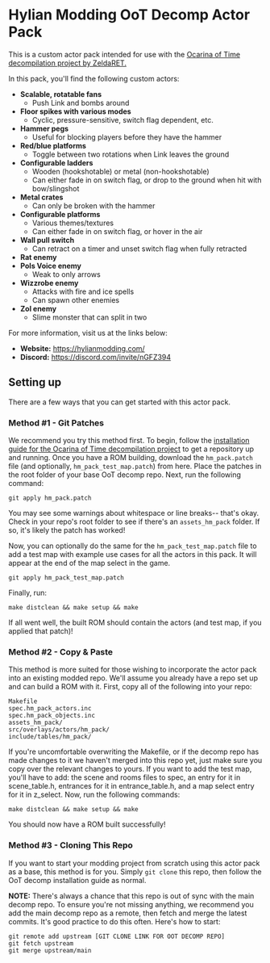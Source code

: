 # Hylian Modding OoT Decomp Actor Pack

This is a custom actor pack intended for use with the [Ocarina of Time decompilation project by ZeldaRET.](https://github.com/zeldaret/oot)

In this pack, you'll find the following custom actors:
* **Scalable, rotatable fans**
  * Push Link and bombs around 
* **Floor spikes with various modes** 
  * Cyclic, pressure-sensitive, switch flag dependent, etc.
* **Hammer pegs**
  * Useful for blocking players before they have the hammer
* **Red/blue platforms**
  * Toggle between two rotations when Link leaves the ground
* **Configurable ladders**
  * Wooden (hookshotable) or metal (non-hookshotable)
  * Can either fade in on switch flag, or drop to the ground when hit with bow/slingshot
* **Metal crates**
  * Can only be broken with the hammer 
* **Configurable platforms**
  * Various themes/textures
  * Can either fade in on switch flag, or hover in the air
* **Wall pull switch**
  * Can retract on a timer and unset switch flag when fully retracted 
* **Rat enemy**
* **Pols Voice enemy**
  * Weak to only arrows 
* **Wizzrobe enemy**
  * Attacks with fire and ice spells
  * Can spawn other enemies 
* **Zol enemy**
  * Slime monster that can split in two 

For more information, visit us at the links below:

* **Website:** <https://hylianmodding.com/>
* **Discord:** <https://discord.com/invite/nGFZ394>

## Setting up

There are a few ways that you can get started with this actor pack.

### Method #1 - Git Patches
We recommend you try this method first. To begin, follow the [installation guide for the Ocarina of Time decompilation project](https://github.com/zeldaret/oot#installation) to get a repository up and running. Once you have a ROM building, download the `hm_pack.patch` file (and optionally, `hm_pack_test_map.patch`) from here. Place the patches in the root folder of your base OoT decomp repo. Next, run the following command:

```
git apply hm_pack.patch
```

You may see some warnings about whitespace or line breaks-- that's okay. Check in your repo's root folder to see if there's an `assets_hm_pack` folder. If so, it's likely the patch has worked!

Now, you can optionally do the same for the `hm_pack_test_map.patch` file to add a test map with example use cases for all the actors in this pack. It will appear at the end of the map select in the game.
```
git apply hm_pack_test_map.patch
```

Finally, run:
```
make distclean && make setup && make
```
If all went well, the built ROM should contain the actors (and test map, if you applied that patch)!

### Method #2 - Copy & Paste
This method is more suited for those wishing to incorporate the actor pack into an existing modded repo. We'll assume you already have a repo set up and can build a ROM with it. First, copy all of the following into your repo:

```
Makefile
spec.hm_pack_actors.inc
spec.hm_pack_objects.inc
assets_hm_pack/
src/overlays/actors/hm_pack/
include/tables/hm_pack/
```

If you're uncomfortable overwriting the Makefile, or if the decomp repo has made changes to it we haven't merged into this repo yet, just make sure you copy over the relevant changes to yours. If you want to add the test map, you'll have to add: the scene and rooms files to spec, an entry for it in scene_table.h, entrances for it in entrance_table.h, and a map select entry for it in z_select. Now, run the following commands:
```
make distclean && make setup && make
```
You should now have a ROM built successfully!

### Method #3 - Cloning This Repo
If you want to start your modding project from scratch using this actor pack as a base, this method is for you. Simply ``git clone`` this repo, then follow the OoT decomp installation guide as normal.

**NOTE:** There's always a chance that this repo is out of sync with the main decomp repo. To ensure you're not missing anything, we recommend you add the main decomp repo as a remote, then fetch and merge the latest commits. It's good practice to do this often. Here's how to start:
```
git remote add upstream [GIT CLONE LINK FOR OOT DECOMP REPO]
git fetch upstream
git merge upstream/main
```
